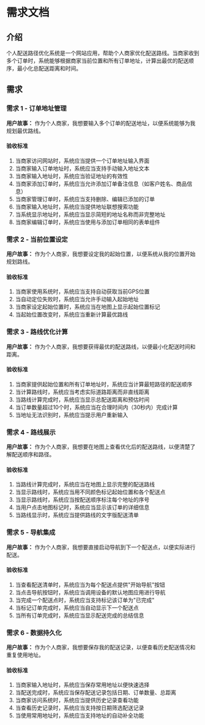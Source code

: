 # 需求文档

## 介绍

个人配送路径优化系统是一个网站应用，帮助个人商家优化配送路线。当商家收到多个订单时，系统能够根据商家当前位置和所有订单地址，计算出最优的配送顺序，最小化总配送距离和时间。

## 需求

### 需求 1 - 订单地址管理

**用户故事：** 作为个人商家，我想要输入多个订单的配送地址，以便系统能够为我规划最优路线。

#### 验收标准

1. 当商家访问网站时，系统应当提供一个订单地址输入界面
2. 当商家输入订单地址时，系统应当支持手动输入地址文本
3. 当商家输入地址时，系统应当验证地址的有效性
4. 当商家添加订单时，系统应当允许添加订单备注信息（如客户姓名、商品信息）
5. 当商家管理订单时，系统应当支持删除、编辑已添加的订单
6. 当商家输入地址时，系统应当提供地址联想搜索功能
7. 当系统显示地址时，系统应当显示简短的地址名称而非完整地址
8. 当商家编辑订单时，系统应当使用与添加订单相同的表单组件

### 需求 2 - 当前位置设定

**用户故事：** 作为个人商家，我想要设定我的起始位置，以便系统从我的位置开始规划路线。

#### 验收标准

1. 当商家使用系统时，系统应当支持自动获取当前GPS位置
2. 当自动定位失败时，系统应当允许手动输入起始地址
3. 当商家设定起始位置时，系统应当在地图上显示起始位置标记
4. 当起始位置改变时，系统应当重新计算最优路线

### 需求 3 - 路线优化计算

**用户故事：** 作为个人商家，我想要获得最优的配送路线，以便最小化配送时间和距离。

#### 验收标准

1. 当商家提供起始位置和所有订单地址时，系统应当计算最短路径的配送顺序
2. 当计算路线时，系统应当考虑实际道路距离而非直线距离
3. 当路线计算完成时，系统应当显示总配送距离和预估时间
4. 当订单数量超过10个时，系统应当在合理时间内（30秒内）完成计算
5. 当地址无法识别时，系统应当提示用户重新输入

### 需求 4 - 路线展示

**用户故事：** 作为个人商家，我想要在地图上查看优化后的配送路线，以便清楚了解配送顺序和路径。

#### 验收标准

1. 当路线计算完成时，系统应当在地图上显示完整的配送路线
2. 当显示路线时，系统应当用不同颜色标记起始位置和各个配送点
3. 当显示路线时，系统应当按配送顺序标注每个地址的序号
4. 当用户点击地图标记时，系统应当显示该订单的详细信息
5. 当路线显示时，系统应当提供路线的文字版配送清单

### 需求 5 - 导航集成

**用户故事：** 作为个人商家，我想要直接启动导航到下一个配送点，以便实际进行配送。

#### 验收标准

1. 当查看配送清单时，系统应当为每个配送点提供"开始导航"按钮
2. 当点击导航按钮时，系统应当调用设备的默认地图应用进行导航
3. 当完成一个配送点时，系统应当支持标记该订单为"已完成"
4. 当标记订单完成时，系统应当自动显示下一个配送点
5. 当所有订单完成时，系统应当显示配送完成的总结信息

### 需求 6 - 数据持久化

**用户故事：** 作为个人商家，我想要保存我的配送记录，以便查看历史配送情况和重复使用地址。

#### 验收标准

1. 当商家输入地址时，系统应当保存常用地址以便快速选择
2. 当配送完成时，系统应当保存配送记录包括日期、订单数量、总距离
3. 当商家访问系统时，系统应当提供历史记录查看功能
4. 当查看历史记录时，系统应当支持按日期筛选配送记录
5. 当使用常用地址时，系统应当支持地址的自动补全功能